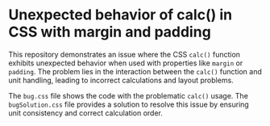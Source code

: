 # Unexpected behavior of calc() in CSS with margin and padding

This repository demonstrates an issue where the CSS `calc()` function exhibits unexpected behavior when used with properties like `margin` or `padding`. The problem lies in the interaction between the `calc()` function and unit handling, leading to incorrect calculations and layout problems.

The `bug.css` file shows the code with the problematic `calc()` usage. The `bugSolution.css` file provides a solution to resolve this issue by ensuring unit consistency and correct calculation order.